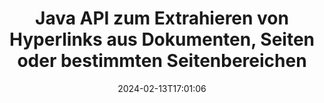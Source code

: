 ---
############################# Static ############################
layout: "auto-gen-parser"
date: 2024-02-13T17:01:06
draft: false
otherformats: dot dotm dotx epub html mht mhtml odp ods odt one otp ott pdf pps ppsx
ext: docx

############################# Head ############################
head_title: "Extrahieren Sie Hyperlinks aus Dokumenten in Java"
head_description: "Mit der GroupDocs.Parser for Java-API können Entwickler Hyperlinks aus Dokumenten, Dokumentseiten oder bestimmten Seitenbereichen von Excel, PowerPoint, PDF, Outlook und mehr extrahieren."

############################# Header ############################
title: "Java API zum Extrahieren von Hyperlinks aus Dokumenten, Seiten oder bestimmten Seitenbereichen"
description: "Die API GroupDocs.Parser for Java erleichtert Entwicklern die Arbeit, indem sie ihnen das Extrahieren von Hyperlinks aus Dokumenten, der Dokumentseite oder einem bestimmten Seitenbereich von PDF, DOCX, PPTX, EML, MSG, XLS, {322 ermöglicht }, CSV, RTF, EPUB und viele mehr."
bg_image: "https://cms.admin.containerize.com/templates/aspose/App_Themes/V3/images/bg/header1.png"
bg_overlay: false
button:
    enable: true
    icon: "fas fa-arrow-down"
    label: "Download kostenlose Testversion"
    link: "https://downloads.groupdocs.com/parser/java"

############################# SubMenu ############################
submenu:
    enable: true

    left:
        img_alt: "GroupDocs.Parser for Java"
        image: "https://cms.admin.containerize.com/templates/groupdocs/images/product-logos/90x90-noborder/groupdocs-parser-java.png"
        product: "GroupDocs.Parser"
        platform: "Java"

    middle:
        button:

            # button loop
            - link: "https://apireference.groupdocs.com/parser/java"
              text: "API-Referenz"

            # button loop
            - link: "https://github.com/groupdocs-parser"
              text: "Codebeispiele"

            # button loop
            - link: "https://products.groupdocs.app/parser/family"
              text: "Live-Demos"

            # button loop
            - link: "https://purchase.groupdocs.com/pricing/parser/java"
              text: "Preisgestaltung"

    right:
        link_download: "https://downloads.groupdocs.com/parser"
        link_learn: "https://docs.groupdocs.com/parser/java"
        link_buy: "https://purchase.groupdocs.com"

############################# About ############################
about:
    enable: true
    title: "Wie kann ich Hyperlinks aus DOCX-Dokumenten über die Java-API analysieren und extrahieren?"
    content: |
        Ein Hyperlink ist ein Textstück, ein Bild oder ein Symbol, das auf ein gesamtes Dokument oder auf einen bestimmten Teil innerhalb eines Dokuments verweist. Durch die Verwendung von Hyperlinks können Benutzer zu einer Webseite oder einem Dokument navigieren. Oft ist es erforderlich, Hyperlinks aus einem Dokument zu extrahieren und diese für den Zugriff auf ein externes Dokument oder eine Webseite zu verwenden. GroupDocs.Parser for Java ist eine faszinierende API zur Extraktion von Dokumententexten, die vollständige Funktionalität für die Implementierung von Text- und Metadatenextraktionslösungen bietet. Es unterstützt die Extraktion von Text und Hyperlinks aus den Formaten PDF, E-Mails, E-Books und Microsoft Office: Word (DOC, DOCX), PowerPoint (PPT, PPTX), Excel ( XLS, XLSX), LibreOffice-Formate und viele mehr. Es unterstützt mehrere erweiterte Funktionen zum Parsen von Dokumenten, zum Extrahieren von einfachem und strukturiertem Text, zur Textsuche nach Schlüsselwörtern, zum Extrahieren von Metadaten oder Bildern, Containern sowie Anhängen und vielem mehr.
        
        

############################# Steps ############################
steps:
    enable: true
    title_left: "Extrahieren Sie Hyperlinks von DOCX in Java"
    content_left: |
        [GroupDocs.Parser for Java](/de/parser/java/) erleichtert Java-Entwicklern das Extrahieren von Hyperlinks aus einer DOCX-Datei durch die Implementierung einiger einfacher Schritte.
        
        * Instanziieren Sie das [Parser](https://reference.groupdocs.com/java/parser/com.groupdocs.parser/Parser)-Objekt für das ursprüngliche Dokument.
        * Überprüfen Sie, ob das Dokument die Hyperlink-Extraktion unterstützt.
        * Rufen Sie die Methode [getHyperlinks](https://reference.groupdocs.com/parser/java/com.groupdocs.parser/parser/#getHyperlinks--) auf und rufen Sie die Sammlung von [PageHyperlinkArea](https://reference.groupdocs.com/parser/java/com.groupdocs.parser.data/PageHyperlinkArea) Objekte ab;
        * Durchlaufen Sie die Sammlung und erhalten Sie einen Hyperlinktext und eine URL.

    title_right: "Erfahren Sie mehr über die Extraktion von Hyperlinks"
    content_right: |
        * <a href="https://docs.groupdocs.com/parser/java/extract-hyperlinks-from-document/">So extrahieren Sie Hyperlinks aus einem Dokument</a>
        * <a href="https://docs.groupdocs.com/parser/java/extract-hyperlinks-from-document-page/">So extrahieren Sie Hyperlinks von einer Dokumentseite</a>
        * <a href="https://docs.groupdocs.com/parser/java/extract-hyperlinks-from-document-page-area/">So extrahieren Sie Hyperlinks aus dem Seitenbereich des Dokuments</a>
    
    code: |
     {{% parser/additional-styles %}}
     {{< parser/code-parser title="So extrahieren Sie Hyperlinks aus der Datei DOCX mithilfe des Beispielcodes Java">}}

        ```java    
        // Extrahieren Sie Hyperlinks aus der Datei DOCX mit der API GroupDocs.Parser
        // Erstellen Sie eine Instanz der Parser-Klasse
        try (Parser parser = new Parser(Constants.HyperlinksPdf)) {
            // Überprüfen Sie, ob das Dokument die Hyperlink-Extraktion unterstützt
            if (!parser.getFeatures().isHyperlinks()) {
                System.out.println("Das Dokument unterstützt die Hyperlink-Extraktion nicht.");
                return;
            }
            // Extrahieren Sie Hyperlinks aus dem Dokument
            Iterable<PageHyperlinkArea> hyperlinks = parser.getHyperlinks();
            // Iterieren Sie über Hyperlinks
            for (PageHyperlinkArea h : hyperlinks) {
                // Drucken Sie den Hyperlinktext aus
                System.out.println(h.getText());
                // Drucken Sie die Hyperlink-URL aus
                System.out.println(h.getUrl());
                System.out.println();
            }
        }
        ```
     {{< /parser/code-parser >}}

############################# More ############################
more:
    enable: true
    title_left: "System Anforderungen"
    content_left: |
        GroupDocs.Parser for Java APIs werden auf allen wichtigen Plattformen und Betriebssystemen unterstützt. Bevor Sie den folgenden Code ausführen, stellen Sie bitte sicher, dass die folgenden Voraussetzungen auf Ihrem System installiert sind.
        
        * Betriebssysteme: Microsoft Windows, Linux, MacOS
        * Entwicklungsumgebungen: NetBeans, Intellij IDEA, Eclipse, etc.
        * Rahmenwerke
        * Laden Sie die neueste Version von GroupDocs.Parser for Java von [Maven](https://repository.groupdocs.com/webapp/#/artifacts/browse/tree/General/repo/com/groupdocs/groupdocs-parser) herunter.

    title_right: "Warum GroupDocs.Parser for Java verwenden?"
    content_right: |
        * Unterstützung für die Extraktion von Klartext aus allen unterstützten Dokumenten    
        * Parsen von Dokumenten über benutzerdefinierte Vorlagen    
        * Vollständige Unterstützung der strukturierten Textextraktion    
        * Textsuche über Schlüsselwörter sowie reguläre Ausdrücke    
        * Extrahieren Sie formatierten Text, Metadaten, Bilder, Container und Anhänge    
        * Extrahieren Sie das Inhaltsverzeichnis für einige unterstützte Dokumentformate    
        * Analysieren Sie Formulardaten aus PDF-Dokumenten    
        * Extrahieren Sie Hyperlinks aus dem Dokument   
        
############################# About Formats ############################
about_formats:
    enable: true

############################# More Formats ############################
more_formats:
    enable: true
    title: "Extrahieren Sie Hyperlinks aus anderen Dokumentformaten"
    content: |
        Java API zum Parsen und Extrahieren von Hyperlinks für Dateiformate und Bilder. Extrahieren Sie Daten für einige der gängigen Dateiformate, wie unten aufgeführt.

############################# Back to top ###############################
back_to_top:
    enable: true
---